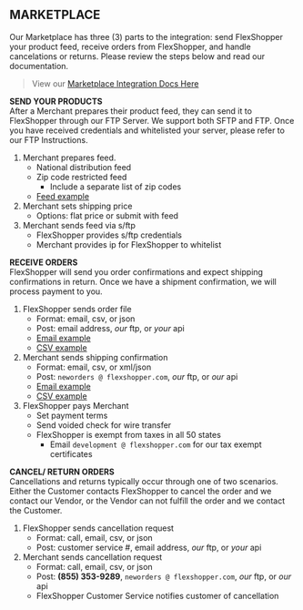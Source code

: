 ## MARKETPLACE
Our Marketplace has three (3) parts to the integration: send FlexShopper your product feed, receive orders from FlexShopper, and handle cancelations or returns.  Please review the steps below and read our documentation.

> View our [Marketplace Integration Docs Here](https://github.com/FlexShopper/FSDOCS/blob/master/Integrations/assets/Marketplace.pdf)

**SEND YOUR PRODUCTS** <br/>
After a Merchant prepares their product feed, they can send it to FlexShopper through our FTP Server.  We support both SFTP and FTP.  Once you have received credentials and whitelisted your server, please refer to our FTP Instructions.

1. Merchant prepares feed.  
	- National distribution feed
	- Zip code restricted feed
		- Include a separate list of zip codes
	- [Feed example](https://github.com/FlexShopper/FSDOCS/blob/master/Integrations/assets/feed-example.csv)
2. Merchant sets shipping price
  	- Options: flat price or submit with feed
3. Merchant sends feed via s/ftp
	- FlexShopper provides s/ftp credentials
	- Merchant provides ip for FlexShopper to whitelist


**RECEIVE ORDERS** <br/>
FlexShopper will send you order confirmations and expect shipping confirmations in return.  Once we have a shipment confirmation, we will process payment to you.

1. FlexShopper sends order file
	- Format: email, csv, or json
	- Post: email address, *our* ftp, or _your_ api
	- [Email example](https://github.com/FlexShopper/FSDOCS/blob/master/Integrations/assets/email-order.txt)
	- [CSV example](https://github.com/FlexShopper/FSDOCS/blob/master/Integrations/assets/order-submission-example.csv)
2. Merchant sends shipping confirmation
	- Format: email, csv, or xml/json
	- Post: `neworders @ flexshopper.com`, *our* ftp, or _our_ api
	- [Email example](https://github.com/FlexShopper/FSDOCS/blob/master/Integrations/assets/email-shipping.txt)
	- [CSV example](https://github.com/FlexShopper/FSDOCS/blob/master/Integrations/assets/example-shipment-tracking-file.csv)
3. FlexShopper pays Merchant
	- Set payment terms
	- Send voided check for wire transfer
	- FlexShopper is exempt from taxes in all 50 states
		- Email `development @ flexshopper.com` for our tax exempt certificates


**CANCEL/ RETURN ORDERS** <br/>
Cancellations and returns typically occur through one of two scenarios.  Either the Customer contacts FlexShopper to cancel the order and we contact our Vendor, or the Vendor can not fulfill the order and we contact the Customer.

1. FlexShopper sends cancellation request
	- Format: call, email, csv, or json
	- Post: customer service #, email address, *our* ftp, or _your_ api
2. Merchant sends cancellation request
	- Format: call, email, csv, or json
	- Post: **(855) 353-9289**, `neworders @ flexshopper.com`, *our* ftp, or _our_ api
	- FlexShopper Customer Service notifies customer of cancellation